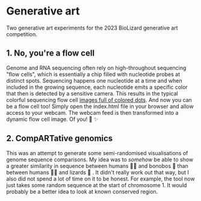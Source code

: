 # Generative art

Two generative art experiments for the 2023 BioLizard generative art competition.

## 1. No, you're a flow cell

Genome and RNA sequencing often rely on high-throughout sequencing "flow cells", which is essentially a chip filled with nucleotide probes at distinct spots. Sequencing happens one nucleotide at a time and when included in the growing sequence, each nucleotide emits a specific color that then is detected by a sensitive camera. This results in the typical colorful sequencing flow cell [images full of colored dots](https://en.m.wikipedia.org/wiki/File:Microarray_and_sequencing_flow_cell.svg). And now you can be a flow cell too! Simply open the index.html file in your browser and allow access to your webcam. The webcam feed is then transformed into a dynamic flow cell image. Of you! 📸 ✨

## 2. CompARTative genomics

This was an attempt to generate some semi-randomised visualisations of genome sequence comparisons. My idea was to _somehow_ be able to show a greater similarity in sequence between humans 🤸‍♂️ and bonobos 🐒 than between humans 🤸‍♂️ and lizards 🦎 . It didn't really work out that way, but I also did not spend a lot of time on it to be honest. For example, the tool now just takes some random sequence at the start of chromosome 1. It would probably be a better idea to look at known conserved region.
